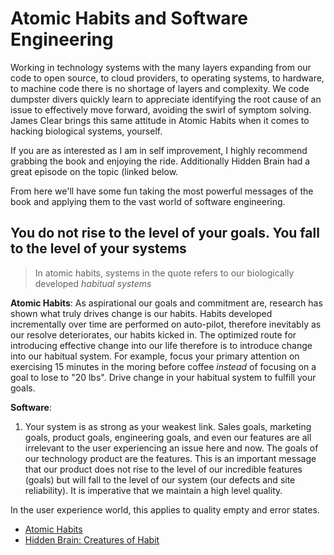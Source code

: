 # Atomic Habits and Software Engineering


Working in technology systems with the many layers expanding from our code to open source, to cloud providers, to operating systems, to hardware, to machine code there is no shortage of layers and complexity.  We code dumpster divers quickly learn to appreciate identifying the root cause of an issue to effectively move forward, avoiding the swirl of symptom solving.  James Clear brings this same attitude in Atomic Habits when it comes to hacking biological systems, yourself.

If you are as interested as I am in self improvement, I highly recommend grabbing the book and enjoying the ride.  Additionally Hidden Brain had a great episode on the topic (linked below. 

From here we'll have some fun taking the most powerful messages of the book and applying them to the vast world of software engineering.

## You do not rise to the level of your goals.  You fall to the level of your systems

> In atomic habits, systems in the quote refers to our biologically developed *habitual systems*

**Atomic Habits**:  As aspirational our goals and commitment are,  research has shown what truly drives change is our habits.  Habits developed incrementally over time are performed on auto-pilot, therefore inevitably as our resolve deteriorates, our habits kicked in.  The optimized route for introducing effective change into our life therefore is to introduce change into our habitual system.  For example, focus your primary attention on exercising 15 minutes in the moring before coffee _instead_ of focusing on a goal to lose to "20 lbs".  Drive change in your habitual system to fulfill your goals. 


**Software**: 

1) Your system is as strong as your weakest link.  Sales goals, marketing goals, product goals, engineering goals, and even our features are all irrelevant to the user experiencing an issue here and now.  The goals of our technology product are the features.  This is an important message that our product does not rise to the level of our incredible features (goals) but will fall to the level of our system (our defects and site reliability).  It is imperative that we maintain a high level quality.

In the user experience world, this applies to quality empty and error states.




- [Atomic Habits](https://www.amazon.com/gp/product/0735211299)
- [Hidden Brain: Creatures of Habit](https://hiddenbrain.org/podcast/creatures-of-habit/)

<!--stackedit_data:
eyJoaXN0b3J5IjpbMjM5MTIyMzcsMTgyNzkzMDUxNSwtMTM4Nz
YwOTY2NiwtNDAzNzIzMjM0LDczMDk5ODExNl19
-->